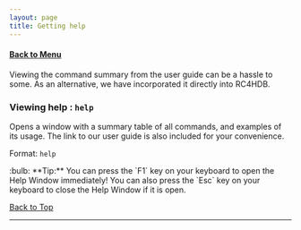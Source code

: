 ```yaml
---
layout: page
title: Getting help
---
```


#### [Back to Menu](../UserGuide.md)

Viewing the command summary from the user guide can be a hassle to some. As an alternative, we have incorporated it
directly into RC4HDB.

### Viewing help : `help`

Opens a window with a summary table of all commands, and examples of its usage.
The link to our user guide is also included for your convenience.

<!---
![help message](images/helpMessage.png)
--->

Format: `help`

<div markdown="span" class="alert alert-primary">:bulb: **Tip:** You can press the `F1` key on your keyboard to
open the Help Window immediately! You can also press the `Esc` key on your keyboard to close the Help Window
if it is open. </div>

[Back to Top](#back-to-menuuserguidemd)

---

